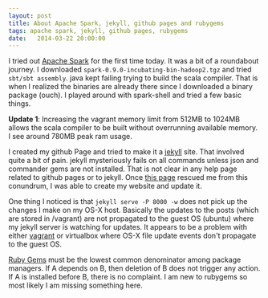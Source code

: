```yaml
---
layout: post
title: About Apache Spark, jekyll, github pages and rubygems
tags: apache spark, jekyll, github pages, rubygems
date:   2014-03-22 20:00:00
---
```


I tried out [Apache Spark][spark] for the first time today. It was a bit of a
roundabout journey. I downloaded `spark-0.9.0-incubating-bin-hadoop2.tgz` and
tried `sbt/sbt assembly`. java kept failing trying to build the scala compiler.
That is when I realized the binaries are already there since I downloaded a
binary package (ouch). I played around with spark-shell and tried a few
basic things.

**Update 1**: Increasing the vagrant memory limit from 512MB to 1024MB
allows the scala compiler to be built without overrunning available
memory. I see around 780MB peak ram usage.

I created my github Page and tried to make it a [jekyll][jekyll] site. That
involved quite a bit of pain. jekyll mysteriously fails on all commands unless
json and commander gems are not installed. That is not clear in any help page
related to github pages or to jekyll. Once [this page][gemerror] rescued me
from this conundrum, I was able to create my website and update it.

One thing I noticed is that `jekyll serve -P 8000 -w` does not pick up
the changes I make on my OS-X host. Basically the updates to the posts
(which are stored in /vagrant) are not propagated to the guest OS
(ubuntu) where my jekyll server is watching for updates. It appears to
be a problem with either [vagrant][vagrant] or virtualbox where OS-X
file update events don't propagate to the guest OS.

[Ruby Gems][rubygems] must be the lowest common denominator among package
managers. If A depends on B, then deletion of B does not trigger any action. If
A is installed before B, there is no complaint. I am new to rubygems so most
likely I am missing something here.

[spark]: https://spark.apache.org
[jekyll]: http://jekyllrb.com/
[gemerror]: http://dhakshinamoorthy.wordpress.com/2014/03/19/error-setting-up-jekyll-in-ubuntu/
[rubygems]: http://rubygems.org/
[vagrant]: http://www.vagrantup.com/
